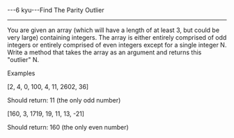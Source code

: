 ---6 kyu---Find The Parity Outlier

---

You are given an array (which will have a length of at least 3, but could be very large) containing integers. The array is either entirely comprised of odd integers or entirely comprised of even integers except for a single integer N. Write a method that takes the array as an argument and returns this "outlier" N.

Examples

[2, 4, 0, 100, 4, 11, 2602, 36]

Should return: 11 (the only odd number)

[160, 3, 1719, 19, 11, 13, -21]

Should return: 160 (the only even number)
